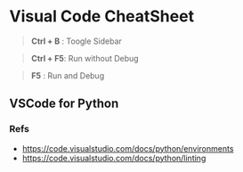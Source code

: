 # Visual Code CheatSheet

> **Ctrl + B** : Toogle Sidebar

> **Ctrl + F5**: Run without Debug

> **F5** : Run and Debug


## VSCode for Python

### Refs

- https://code.visualstudio.com/docs/python/environments
- https://code.visualstudio.com/docs/python/linting